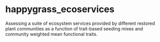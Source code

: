 # happygrass_ecoservices
Assessing a suite of ecosystem services provided by different restored plant communities as a function of trait-based seeding mixes and community weighted mean functional traits.
